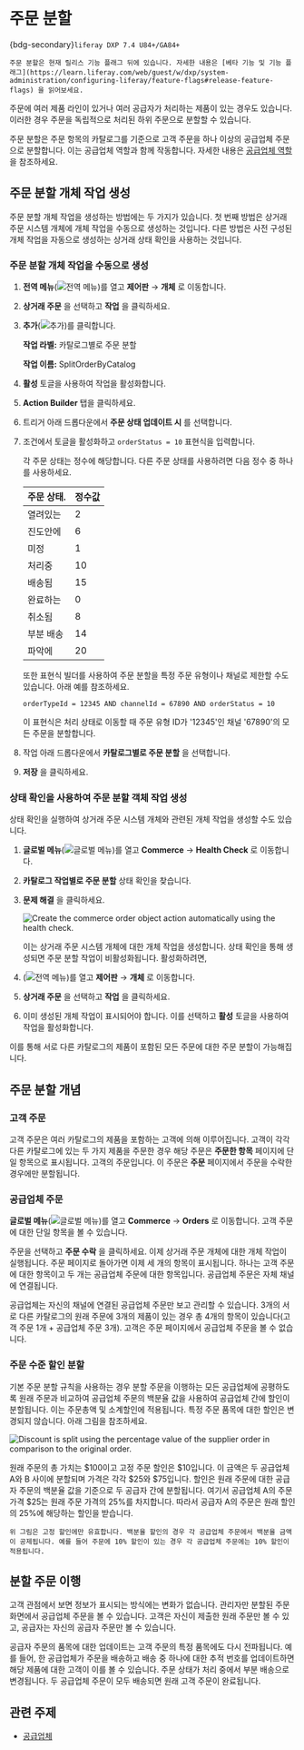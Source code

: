 # 주문 분할

{bdg-secondary}`liferay DXP 7.4 U84+/GA84+`

```{important}
주문 분할은 현재 릴리스 기능 플래그 뒤에 있습니다. 자세한 내용은 [베타 기능 및 기능 플래그](https://learn.liferay.com/web/guest/w/dxp/system-administration/configuring-liferay/feature-flags#release-feature-flags) 을 읽어보세요.
```

주문에 여러 제품 라인이 있거나 여러 공급자가 처리하는 제품이 있는 경우도 있습니다. 이러한 경우 주문을 독립적으로 처리된 하위 주문으로 분할할 수 있습니다.

주문 분할은 주문 항목의 카탈로그를 기준으로 고객 주문을 하나 이상의 공급업체 주문으로 분할합니다. 이는 공급업체 역할과 함께 작동합니다. 자세한 내용은 [공급업체 역할](../suppliers/supplier-role.md) 을 참조하세요.

## 주문 분할 개체 작업 생성

주문 분할 개체 작업을 생성하는 방법에는 두 가지가 있습니다. 첫 번째 방법은 상거래 주문 시스템 개체에 개체 작업을 수동으로 생성하는 것입니다. 다른 방법은 사전 구성된 개체 작업을 자동으로 생성하는 상거래 상태 확인을 사용하는 것입니다.

### 주문 분할 개체 작업을 수동으로 생성

1. **전역 메뉴**(![전역 메뉴](../../images/icon-applications-menu.png))를 열고 **제어판** &rarr; **개체** 로 이동합니다.

1. **상거래 주문** 을 선택하고 **작업** 을 클릭하세요.

1. **추가**(![추가](../../images/icon-add.png))를 클릭합니다.

   **작업 라벨:** 카탈로그별로 주문 분할

   **작업 이름:** SplitOrderByCatalog

1. **활성** 토글을 사용하여 작업을 활성화합니다.

1. **Action Builder** 탭을 클릭하세요.

1. 트리거 아래 드롭다운에서 **주문 상태 업데이트 시** 를 선택합니다.

1. 조건에서 토글을 활성화하고 `orderStatus = 10` 표현식을 입력합니다.

   각 주문 상태는 정수에 해당합니다. 다른 주문 상태를 사용하려면 다음 정수 중 하나를 사용하세요.

   | 주문 상태. | 정수값 |
   | :----- | :-- |
   | 열려있는   | 2   |
   | 진도안에   | 6   |
   | 미정     | 1   |
   | 처리중    | 10  |
   | 배송됨    | 15  |
   | 완료하는   | 0   |
   | 취소됨    | 8   |
   | 부분 배송  | 14  |
   | 파악에    | 20  |

   또한 표현식 빌더를 사용하여 주문 분할을 특정 주문 유형이나 채널로 제한할 수도 있습니다. 아래 예를 참조하세요.

   `orderTypeId = 12345 AND channelId = 67890 AND orderStatus = 10`

   이 표현식은 처리 상태로 이동할 때 주문 유형 ID가 '12345'인 채널 '67890'의 모든 주문을 분할합니다.

1. 작업 아래 드롭다운에서 **카탈로그별로 주문 분할** 을 선택합니다.

1. **저장** 을 클릭하세요.

### 상태 확인을 사용하여 주문 분할 객체 작업 생성

상태 확인을 실행하여 상거래 주문 시스템 개체와 관련된 개체 작업을 생성할 수도 있습니다.

1. **글로벌 메뉴**(![글로벌 메뉴](../../images/icon-applications-menu.png))를 열고 **Commerce** &rarr; **Health Check** 로 이동합니다.

1. **카탈로그 작업별로 주문 분할** 상태 확인을 찾습니다.

1. **문제 해결** 을 클릭하세요.

   ![Create the commerce order object action automatically using the health check.](./order-splitting/images/01.png)

   이는 상거래 주문 시스템 개체에 대한 개체 작업을 생성합니다. 상태 확인을 통해 생성되면 주문 분할 작업이 비활성화됩니다. 활성화하려면,

1. (![전역 메뉴](../../images/icon-applications-menu.png))를 열고 **제어판** &rarr; **개체** 로 이동합니다.

1. **상거래 주문** 을 선택하고 **작업** 을 클릭하세요.

1. 이미 생성된 개체 작업이 표시되어야 합니다. 이를 선택하고 **활성** 토글을 사용하여 작업을 활성화합니다.

이를 통해 서로 다른 카탈로그의 제품이 포함된 모든 주문에 대한 주문 분할이 가능해집니다.

## 주문 분할 개념

### 고객 주문

고객 주문은 여러 카탈로그의 제품을 포함하는 고객에 의해 이루어집니다. 고객이 각각 다른 카탈로그에 있는 두 가지 제품을 주문한 경우 해당 주문은 **주문한 항목** 페이지에 단일 항목으로 표시됩니다. 고객의 주문입니다. 이 주문은 **주문** 페이지에서 주문을 수락한 경우에만 분할됩니다.

### 공급업체 주문

**글로벌 메뉴**(![글로벌 메뉴](../../images/icon-applications-menu.png))를 열고 **Commerce** &rarr; **Orders** 로 이동합니다. 고객 주문에 대한 단일 항목을 볼 수 있습니다.

주문을 선택하고 **주문 수락** 을 클릭하세요. 이제 상거래 주문 개체에 대한 개체 작업이 실행됩니다. 주문 페이지로 돌아가면 이제 세 개의 항목이 표시됩니다. 하나는 고객 주문에 대한 항목이고 두 개는 공급업체 주문에 대한 항목입니다. 공급업체 주문은 자체 채널에 연결됩니다.

공급업체는 자신의 채널에 연결된 공급업체 주문만 보고 관리할 수 있습니다. 3개의 서로 다른 카탈로그의 원래 주문에 3개의 제품이 있는 경우 총 4개의 항목이 있습니다(고객 주문 1개 + 공급업체 주문 3개). 고객은 주문 페이지에서 공급업체 주문을 볼 수 없습니다.

### 주문 수준 할인 분할

기본 주문 분할 규칙을 사용하는 경우 분할 주문을 이행하는 모든 공급업체에 공평하도록 원래 주문과 비교하여 공급업체 주문의 백분율 값을 사용하여 공급업체 간에 할인이 분할됩니다. 이는 주문총액 및 소계할인에 적용됩니다. 특정 주문 품목에 대한 할인은 변경되지 않습니다. 아래 그림을 참조하세요.

![Discount is split using the percentage value of the supplier order in comparison to the original order.](./order-splitting/images/02.png)

원래 주문의 총 가치는 $100이고 고정 주문 할인은 $10입니다. 이 금액은 두 공급업체 A와 B 사이에 분할되며 가격은 각각 $25와 $75입니다. 할인은 원래 주문에 대한 공급자 주문의 백분율 값을 기준으로 두 공급자 간에 분할됩니다. 여기서 공급업체 A의 주문 가격 $25는 원래 주문 가격의 25%를 차지합니다. 따라서 공급자 A의 주문은 원래 할인의 25%에 해당하는 할인을 받습니다.

```{note}
위 그림은 고정 할인에만 유효합니다. 백분율 할인의 경우 각 공급업체 주문에서 백분율 금액이 공제됩니다. 예를 들어 주문에 10% 할인이 있는 경우 각 공급업체 주문에는 10% 할인이 적용됩니다.
```

## 분할 주문 이행

고객 관점에서 보면 정보가 표시되는 방식에는 변화가 없습니다. 관리자만 분할된 주문 화면에서 공급업체 주문을 볼 수 있습니다. 고객은 자신이 제출한 원래 주문만 볼 수 있고, 공급자는 자신의 공급자 주문만 볼 수 있습니다.

공급자 주문의 품목에 대한 업데이트는 고객 주문의 특정 품목에도 다시 전파됩니다. 예를 들어, 한 공급업체가 주문을 배송하고 배송 중 하나에 대한 추적 번호를 업데이트하면 해당 제품에 대한 고객이 이를 볼 수 있습니다. 주문 상태가 처리 중에서 부분 배송으로 변경됩니다. 두 공급업체 주문이 모두 배송되면 원래 고객 주문이 완료됩니다.

## 관련 주제

* [공급업체](../suppliers.md)
